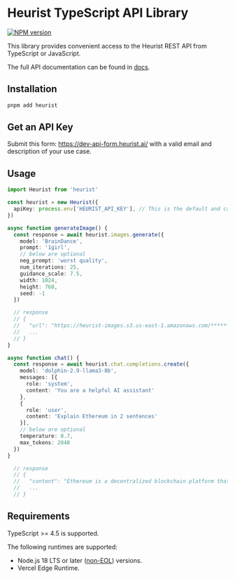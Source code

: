# Heurist TypeScript API Library

[![NPM version](https://img.shields.io/npm/v/heurist.svg)](https://npmjs.org/package/heurist)

This library provides convenient access to the Heurist REST API from TypeScript or JavaScript.

The full API documentation can be found in [docs](https://sdk.heurist.ai/).

## Installation

```sh
pnpm add heurist
```

## Get an API Key

Submit this form: https://dev-api-form.heurist.ai/ with a valid email and description of your use case.

## Usage

```ts
import Heurist from 'heurist'

const heurist = new Heurist({
  apiKey: process.env['HEURIST_API_KEY'], // This is the default and can be omitted
})

async function generateImage() {
  const response = await heurist.images.generate({
    model: 'BrainDance',
    prompt: '1girl',
    // below are optional
    neg_prompt: 'worst quality',
    num_iterations: 25,
    guidance_scale: 7.5,
    width: 1024,
    height: 768,
    seed: -1
  })

  // response
  // {
  //   "url": "https://heurist-images.s3.us-east-1.amazonaws.com/**********.png"
  //   ...
  // }
}

async function chat() {
  const response = await heurist.chat.completions.create({
    model: 'dolphin-2.9-llama3-8b',
    messages: [{
      role: 'system',
      content: 'You are a helpful AI assistant'
    },
    {
      role: 'user',
      content: 'Explain Ethereum in 2 sentences'
    }],
    // below are optional
    temperature: 0.7,
    max_tokens: 2048
  })
}

  // response
  // {
  //   "content": "Ethereum is a decentralized blockchain platform that enables developers to build and deploy smart contracts. It allows users to exchange value and perform transactions without the need for intermediaries like banks or financial institutions."
  //   ...
  // }

```

## Requirements

TypeScript >= 4.5 is supported.

The following runtimes are supported:

- Node.js 18 LTS or later ([non-EOL](https://endoflife.date/nodejs)) versions.
- Vercel Edge Runtime.

